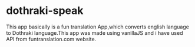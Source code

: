 # dothraki-speak
This app basically is a fun translation App,which converts english language to Dothraki language.This app was made using vanillaJS and i have used API from funtranslation.com website. 
